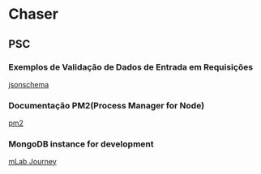 # Chaser

## PSC

### Exemplos de Validação de Dados de Entrada em Requisições
[jsonschema](https://github.com/tdegrunt/jsonschema/blob/HEAD/examples/all.js)

### Documentação PM2(Process Manager for Node)
[pm2](https://pm2.io/doc/en/runtime/overview/)

### MongoDB instance for development
[mLab Journey](https://mlab.com/databases/syg_chaser)